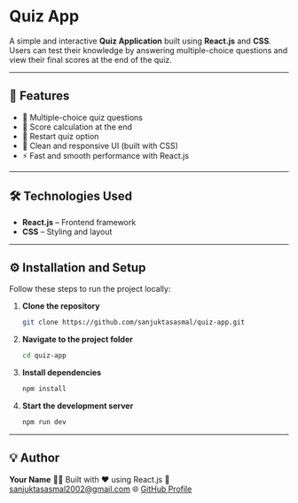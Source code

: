 
#  Quiz App

A simple and interactive **Quiz Application** built using **React.js** and **CSS**.  
Users can test their knowledge by answering multiple-choice questions and view their final scores at the end of the quiz.

---

## 🚀 Features

- 🎯 Multiple-choice quiz questions  
- 🧾 Score calculation at the end  
- 🔁 Restart quiz option  
- 💅 Clean and responsive UI (built with CSS)  
- ⚡ Fast and smooth performance with React.js  

---

## 🛠️ Technologies Used

- **React.js** – Frontend framework  
- **CSS** – Styling and layout  


---

## ⚙️ Installation and Setup

Follow these steps to run the project locally:

1. **Clone the repository**
   ```bash
   git clone https://github.com/sanjuktasasmal/quiz-app.git
    ```

2. **Navigate to the project folder**

   ```bash
   cd quiz-app
   ```

3. **Install dependencies**

   ```bash
   npm install
   ```

4. **Start the development server**

   ```bash
   npm run dev
   ```

---

## 💡 Author

**Your Name**
👩‍💻 Built with ❤️ using React.js
📧 [sanjuktasasmal2002@gmail.com](mailto:sanjuktasasmal2002@gmail.com)
🌐 [GitHub Profile](https://github.com/sanjuktasasmal)
